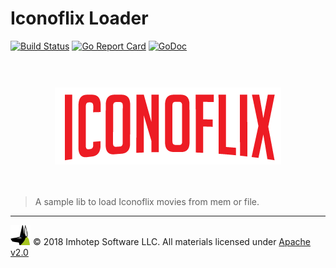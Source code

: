 # Iconoflix Loader


[![Build Status](https://travis-ci.org/derailed/pkg.svg?branch=master)](https://travis-ci.org/derailed/pkg)
[![Go Report Card](https://goreportcard.com/badge/github.com/derailed/pkg)](https://goreportcard.com/report/github.com/derailed/pkg)
[![GoDoc](https://godoc.org/github.com/derailed/pkg/iconoflix?status.svg)](http://godoc.org/github.com/derailed/pkg/iconoflix)

<br/>
<br/>


<div align="center" style="margin-top:10px">
  <img src="assets/iconoflix.png"/>
</div>

<br/>
<br/>

> A sample lib to load Iconoflix movies from mem or file.


---
<img src="assets/imhotep_logo.png" width="32" height="auto"/> © 2018 Imhotep Software LLC.
All materials licensed under [Apache v2.0](http://www.apache.org/licenses/LICENSE-2.0)
